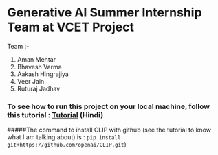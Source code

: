 # Generative AI Summer Internship Team at VCET Project

Team :-
1. Aman Mehtar 
2. Bhavesh Varma
3. Aakash Hingrajiya
4. Veer Jain
5. Ruturaj Jadhav


### To see how to run this project on your local machine, follow this tutorial : [Tutorial](https://youtu.be/WlBh0PxlTRo) (Hindi)
#####The command to install CLIP with github (see the tutorial to know what I am talking about) is : `pip install git+https://github.com/openai/CLIP.git`)
